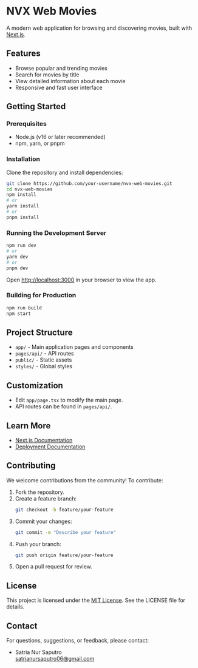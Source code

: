# NVX Web Movies

A modern web application for browsing and discovering movies, built with [Next.js](https://nextjs.org/).

## Features

- Browse popular and trending movies
- Search for movies by title
- View detailed information about each movie
- Responsive and fast user interface

## Getting Started

### Prerequisites

- Node.js (v16 or later recommended)
- npm, yarn, or pnpm

### Installation

Clone the repository and install dependencies:

```bash
git clone https://github.com/your-username/nvx-web-movies.git
cd nvx-web-movies
npm install
# or
yarn install
# or
pnpm install
```

### Running the Development Server

```bash
npm run dev
# or
yarn dev
# or
pnpm dev
```

Open [http://localhost:3000](http://localhost:3000) in your browser to view the app.

### Building for Production

```bash
npm run build
npm start
```

## Project Structure

- `app/` - Main application pages and components
- `pages/api/` - API routes
- `public/` - Static assets
- `styles/` - Global styles

## Customization

- Edit `app/page.tsx` to modify the main page.
- API routes can be found in `pages/api/`.

## Learn More

- [Next.js Documentation](https://nextjs.org/docs)
- [Deployment Documentation](https://nextjs.org/docs/deployment)

## Contributing

We welcome contributions from the community! To contribute:

1. Fork the repository.
2. Create a feature branch:
     ```bash
     git checkout -b feature/your-feature
     ```
3. Commit your changes:
     ```bash
     git commit -m "Describe your feature"
     ```
4. Push your branch:
     ```bash
     git push origin feature/your-feature
     ```
5. Open a pull request for review.

## License

This project is licensed under the [MIT License](https://opensource.org/license/mit). See the LICENSE file for details.

## Contact

For questions, suggestions, or feedback, please contact:

- Satria Nur Saputro  
  [satrianursaputro06@gmail.com](mailto:satrianursaputro06@gmail.com)